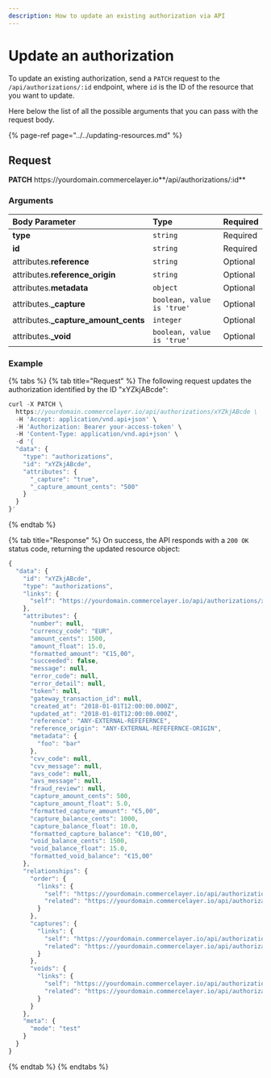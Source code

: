 ```yaml
---
description: How to update an existing authorization via API
---
```


# Update an authorization

To update an existing authorization, send a `PATCH` request to the `/api/authorizations/:id` endpoint, where `id` is the ID of the resource that you want to update.

Here below the list of all the possible arguments that you can pass with the request body.

{% page-ref page="../../updating-resources.md" %}

## Request

**PATCH** https://<i></i>yourdomain.commercelayer.io**/api/authorizations/:id**

### Arguments

| Body Parameter | Type | Required |
| :--- | :--- | :--- |
| **type** | `string` | Required |
| **id** | `string` | Required |
| attributes.**reference** | `string` | Optional |
| attributes.**reference_origin** | `string` | Optional |
| attributes.**metadata** | `object` | Optional |
| attributes.**_capture** | `boolean, value is 'true'` | Optional |
| attributes.**_capture_amount_cents** | `integer` | Optional |
| attributes.**_void** | `boolean, value is 'true'` | Optional |

### Example

{% tabs %}
{% tab title="Request" %}
The following request updates the authorization identified by the ID "xYZkjABcde":

```javascript
curl -X PATCH \
  https://yourdomain.commercelayer.io/api/authorizations/xYZkjABcde \
  -H 'Accept: application/vnd.api+json' \
  -H 'Authorization: Bearer your-access-token' \
  -H 'Content-Type: application/vnd.api+json' \
  -d '{
  "data": {
    "type": "authorizations",
    "id": "xYZkjABcde",
    "attributes": {
      "_capture": "true",
      "_capture_amount_cents": "500"
    }
  }
}'
```
{% endtab %}

{% tab title="Response" %}
On success, the API responds with a `200 OK` status code, returning the updated resource object:

```javascript
{
  "data": {
    "id": "xYZkjABcde",
    "type": "authorizations",
    "links": {
      "self": "https://yourdomain.commercelayer.io/api/authorizations/xYZkjABcde"
    },
    "attributes": {
      "number": null,
      "currency_code": "EUR",
      "amount_cents": 1500,
      "amount_float": 15.0,
      "formatted_amount": "€15,00",
      "succeeded": false,
      "message": null,
      "error_code": null,
      "error_detail": null,
      "token": null,
      "gateway_transaction_id": null,
      "created_at": "2018-01-01T12:00:00.000Z",
      "updated_at": "2018-01-01T12:00:00.000Z",
      "reference": "ANY-EXTERNAL-REFEFERNCE",
      "reference_origin": "ANY-EXTERNAL-REFEFERNCE-ORIGIN",
      "metadata": {
        "foo": "bar"
      },
      "cvv_code": null,
      "cvv_message": null,
      "avs_code": null,
      "avs_message": null,
      "fraud_review": null,
      "capture_amount_cents": 500,
      "capture_amount_float": 5.0,
      "formatted_capture_amount": "€5,00",
      "capture_balance_cents": 1000,
      "capture_balance_float": 10.0,
      "formatted_capture_balance": "€10,00",
      "void_balance_cents": 1500,
      "void_balance_float": 15.0,
      "formatted_void_balance": "€15,00"
    },
    "relationships": {
      "order": {
        "links": {
          "self": "https://yourdomain.commercelayer.io/api/authorizations/xYZkjABcde/relationships/order",
          "related": "https://yourdomain.commercelayer.io/api/authorizations/xYZkjABcde/order"
        }
      },
      "captures": {
        "links": {
          "self": "https://yourdomain.commercelayer.io/api/authorizations/xYZkjABcde/relationships/captures",
          "related": "https://yourdomain.commercelayer.io/api/authorizations/xYZkjABcde/captures"
        }
      },
      "voids": {
        "links": {
          "self": "https://yourdomain.commercelayer.io/api/authorizations/xYZkjABcde/relationships/voids",
          "related": "https://yourdomain.commercelayer.io/api/authorizations/xYZkjABcde/voids"
        }
      }
    },
    "meta": {
      "mode": "test"
    }
  }
}
```
{% endtab %}
{% endtabs %}

